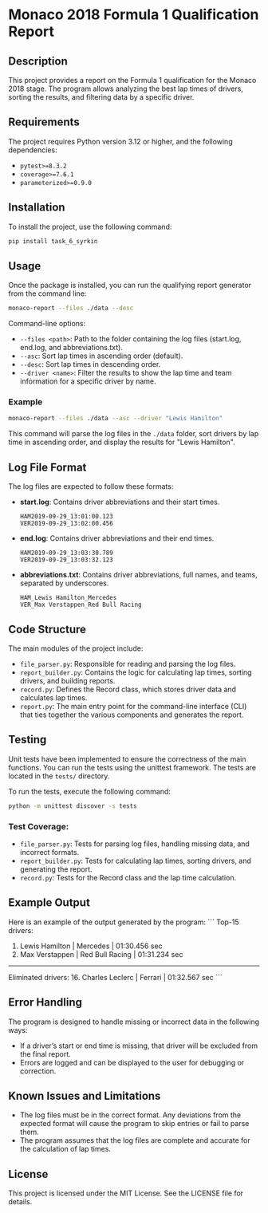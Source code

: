 # Monaco 2018 Formula 1 Qualification Report

## Description
This project provides a report on the Formula 1 qualification for the Monaco 2018 stage. The program allows analyzing the best lap times of drivers, sorting the results, and filtering data by a specific driver.

## Requirements
The project requires Python version 3.12 or higher, and the following dependencies:
- `pytest>=8.3.2`
- `coverage>=7.6.1`
- `parameterized>=0.9.0`

## Installation
To install the project, use the following command:
```bash
pip install task_6_syrkin
```

## Usage
Once the package is installed, you can run the qualifying report generator from the command line:
```bash
monaco-report --files ./data --desc
```

Command-line options:
- `--files <path>`: Path to the folder containing the log files (start.log, end.log, and abbreviations.txt).
- `--asc`: Sort lap times in ascending order (default).
- `--desc`: Sort lap times in descending order.
- `--driver <name>`: Filter the results to show the lap time and team information for a specific driver by name.

### Example
```bash
monaco-report --files ./data --asc --driver "Lewis Hamilton"
```
This command will parse the log files in the `./data` folder, sort drivers by lap time in ascending order, and display the results for "Lewis Hamilton".

## Log File Format
The log files are expected to follow these formats:

- **start.log**: Contains driver abbreviations and their start times.
    ```text
    HAM2019-09-29_13:01:00.123
    VER2019-09-29_13:02:00.456
    ```

- **end.log**: Contains driver abbreviations and their end times.
    ```text
    HAM2019-09-29_13:03:30.789
    VER2019-09-29_13:03:32.123
    ```

- **abbreviations.txt**: Contains driver abbreviations, full names, and teams, separated by underscores.
    ```text
    HAM_Lewis Hamilton_Mercedes
    VER_Max Verstappen_Red Bull Racing
    ```

## Code Structure
The main modules of the project include:
- `file_parser.py`: Responsible for reading and parsing the log files.
- `report_builder.py`: Contains the logic for calculating lap times, sorting drivers, and building reports.
- `record.py`: Defines the Record class, which stores driver data and calculates lap times.
- `report.py`: The main entry point for the command-line interface (CLI) that ties together the various components and generates the report.

## Testing
Unit tests have been implemented to ensure the correctness of the main functions. You can run the tests using the unittest framework. The tests are located in the `tests/` directory.

To run the tests, execute the following command:
```bash
python -m unittest discover -s tests
```

### Test Coverage:
- `file_parser.py`: Tests for parsing log files, handling missing data, and incorrect formats.
- `report_builder.py`: Tests for calculating lap times, sorting drivers, and generating the report.
- `record.py`: Tests for the Record class and the lap time calculation.

## Example Output
Here is an example of the output generated by the program:
\```
Top-15 drivers:
1. Lewis Hamilton        | Mercedes                     | 01:30.456 sec
2. Max Verstappen        | Red Bull Racing              | 01:31.234 sec
----------------------------------------------------------------------
Eliminated drivers:
16. Charles Leclerc      | Ferrari                      | 01:32.567 sec
    \```

## Error Handling
The program is designed to handle missing or incorrect data in the following ways:
- If a driver’s start or end time is missing, that driver will be excluded from the final report.
- Errors are logged and can be displayed to the user for debugging or correction.

## Known Issues and Limitations
- The log files must be in the correct format. Any deviations from the expected format will cause the program to skip entries or fail to parse them.
- The program assumes that the log files are complete and accurate for the calculation of lap times.

## License
This project is licensed under the MIT License. See the LICENSE file for details.